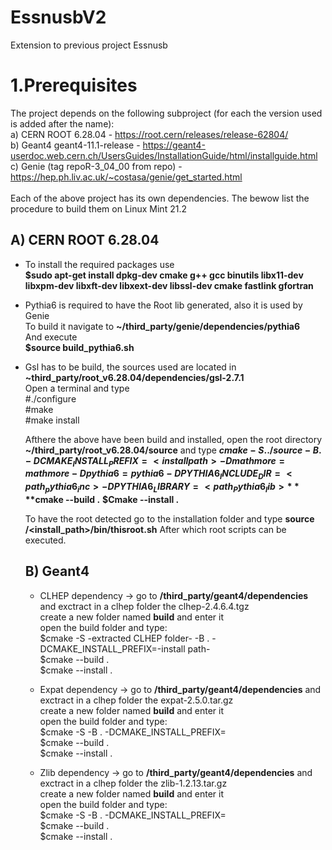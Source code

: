 # EssnusbV2
Extension to previous project Essnusb

# 1.Prerequisites
The project depends on the following subproject (for each the version used is added after the name): <br />
  a) CERN ROOT 6.28.04 - https://root.cern/releases/release-62804/ <br />
  b) Geant4 geant4-11.1-release - https://geant4-userdoc.web.cern.ch/UsersGuides/InstallationGuide/html/installguide.html <br />
  c) Genie  (tag repoR-3_04_00 from repo) - https://hep.ph.liv.ac.uk/~costasa/genie/get_started.html <br />
<br />
Each of the above project has its own dependencies. The bewow list the procedure to build them on Linux Mint 21.2 <br />

## A) CERN ROOT 6.28.04 
 - To install the required packages use <br />
      **$sudo apt-get install dpkg-dev cmake g++ gcc binutils libx11-dev libxpm-dev libxft-dev libxext-dev libssl-dev cmake fastlink gfortran** <br />

- Pythia6 is required to have the Root lib generated, also it is used by Genie <br />
          To build it navigate to **~/third_party/genie/dependencies/pythia6** <br />
          And execute  <br />
             **$source build_pythia6.sh** <br />

- Gsl has to be build, the sources used are located in **~third_party/root_v6.28.04/dependencies/gsl-2.7.1**<br />
          Open a terminal and type <br />
              #./configure <br />
              #make <br />
              #make install <br />

  Afthere the above have been build and installed, open the root directory **~/third_party/root_v6.28.04/source** and type
  **$cmake -S ../source -B . -DCMAKE_INSTALL_PREFIX=<install path> -Dmathmore=mathmore -Dpythia6=pythia6 -DPYTHIA6_INCLUDE_DIR=<path_pythia6_inc> -DPYTHIA6_LIBRARY= <path_Pythia6_lib>**
  **$cmake --build .**
  **$Cmake --install .**

  To have the root detected go to the installation folder and type
  **source /<install_path>/bin/thisroot.sh**
  After which root scripts can be executed.

  ## B) Geant4
  - CLHEP dependency -> go to **/third_party/geant4/dependencies** and exctract in a clhep folder the clhep-2.4.6.4.tgz  <br />
    create a new folder named **build** and enter it <br />
    open the build folder and type:  <br />
    $cmake -S -extracted CLHEP folder- -B . -DCMAKE_INSTALL_PREFIX=-install path- <br />
    $cmake --build . <br />
    $cmake --install . <br />

  - Expat dependency -> go to **/third_party/geant4/dependencies** and exctract in a clhep folder the expat-2.5.0.tar.gz  <br />
    create a new folder named **build** and enter it <br />
    open the build folder and type:  <br />
    $cmake -S <extracted Expat folder> -B . -DCMAKE_INSTALL_PREFIX=<install path> <br />
    $cmake --build . <br />
    $cmake --install . <br />

  - Zlib dependency -> go to **/third_party/geant4/dependencies** and exctract in a clhep folder the zlib-1.2.13.tar.gz  <br />
    create a new folder named **build** and enter it <br />
    open the build folder and type:  <br />
    $cmake -S <extracted Zlib folder> -B . -DCMAKE_INSTALL_PREFIX=<install path> <br />
    $cmake --build . <br />
    $cmake --install . <br />
  


    

